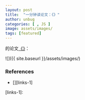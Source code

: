 ```yaml
---
layout: post
title:  "一分钟读论文：《》"
author: unbug
categories: [ , JS ]
image: assets/images/
tags: [featured]
---
```

的论文[《》][paper1-url]：

![]({{ site.baseurl }}/assets/images/)

<!--
<p><iframe style="width:100%;" height="315" src="https://arxiv.org/pdf/2112.10165.pdf" frameborder="0" allowfullscreen></iframe></p>
-->


### References
- [][links-1]


[paper1-url]: https://dl.acm.org/doi/10.1145/3517745.3561427
[links-1]: 